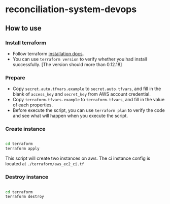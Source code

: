 # reconciliation-system-devops

## How to use

### Install terraform

* Follow terraform [installation docs](https://www.terraform.io/downloads.html).
* You can use `terraform version` to verify whether you had install successfully. [The version should more than 0.12.18]

### Prepare
* Copy `secret.auto.tfvars.example` to `secret.auto.tfvars`, and fill in the blank of `access_key` and `secret_key` from AWS account credential.
* Copy `terraform.tfvars.example` to `terraform.tfvars`, and fill in the value of each properties.
* Before execute the script, you can use `terraform plan` to verify the code and see what will happen when you execute the script.

### Create instance

``` bash

cd terraform
terraform apply

```

This script will create two instances on aws. The ci instance config is located at `./terraform/aws_ec2_ci.tf`

### Destroy instance

``` bash

cd terraform
terraform destroy

```
